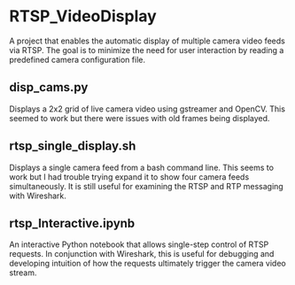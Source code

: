 # RTSP_VideoDisplay
A project that enables the automatic display of multiple camera video feeds via RTSP.  The goal is to minimize the need for user interaction by reading a predefined camera configuration file.

## disp_cams.py
Displays a 2x2 grid of live camera video using gstreamer and OpenCV.  This seemed to work but there were issues with old frames being displayed.

## rtsp_single_display.sh
Displays a single camera feed from a bash command line.  This seems to work but I had trouble trying expand it to show four camera feeds simultaneously.  It is still useful for examining the RTSP and RTP messaging with Wireshark.

## rtsp_Interactive.ipynb
An interactive Python notebook that allows single-step control of RTSP requests.  In conjunction with Wireshark, this is useful for debugging and developing intuition of how the requests ultimately trigger the camera video stream.

